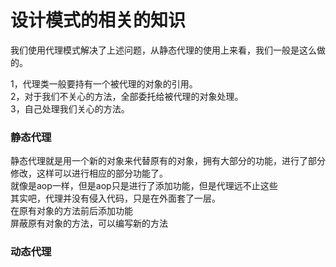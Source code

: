 # 设计模式的相关的知识

我们使用代理模式解决了上述问题，从静态代理的使用上来看，我们一般是这么做的。

1，代理类一般要持有一个被代理的对象的引用。<br>
2，对于我们不关心的方法，全部委托给被代理的对象处理。<br>
3，自己处理我们关心的方法。<br>

### 静态代理
静态代理就是用一个新的对象来代替原有的对象，拥有大部分的功能，进行了部分修改，这样可以进行相应的部分功能了。<br>
就像是aop一样，但是aop只是进行了添加功能，但是代理远不止这些<br>
其实吧，代理并没有侵入代码，只是在外面套了一层。<br>
在原有对象的方法前后添加功能<br>
屏蔽原有对象的方法，可以编写新的方法<br>

### 动态代理